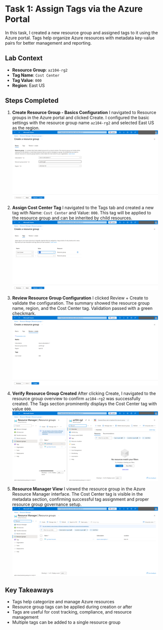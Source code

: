 # Task 1: Assign Tags via the Azure Portal

In this task, I created a new resource group and assigned tags to it using the Azure portal. Tags help organize Azure resources with metadata key-value pairs for better management and reporting.

## Lab Context

- **Resource Group**: `az104-rg2`
- **Tag Name**: `Cost Center`
- **Tag Value**: `000`
- **Region**: East US

## Steps Completed

1. **Create Resource Group - Basics Configuration**
   I navigated to Resource groups in the Azure portal and clicked Create. I configured the basic settings with the resource group name `az104-rg2` and selected East US as the region.
   ![Create az104-rg2](../screenshots/Assign%20tags%20via%20the%20Azure%20portal/create%20az104-rg2.png)

2. **Assign Cost Center Tag**
   I navigated to the Tags tab and created a new tag with Name: `Cost Center` and Value: `000`. This tag will be applied to the resource group and can be inherited by child resources.
   ![Assign Cost Center Tag](../screenshots/Assign%20tags%20via%20the%20Azure%20portal/assign%20cost%20center%20tag.png)

3. **Review Resource Group Configuration**
   I clicked Review + Create to validate the configuration. The summary showed the resource group name, region, and the Cost Center tag. Validation passed with a green checkmark.
   ![Review az104-rg2](../screenshots/Assign%20tags%20via%20the%20Azure%20portal/review%20az104-rg2%20.png)

4. **Verify Resource Group Created**
   After clicking Create, I navigated to the resource group overview to confirm `az104-rg2` was successfully created. The Tags section prominently displays the Cost Center tag with value `000`.
   ![az104-rg2 Overview](../screenshots/Assign%20tags%20via%20the%20Azure%20portal/az104-rg2%20overview.png)

5. **Resource Manager View**
   I viewed the resource group in the Azure Resource Manager interface. The Cost Center tag is visible in the metadata section, confirming successful tag assignment and proper resource group governance setup.
   ![Resource Manager Overview](../screenshots/Assign%20tags%20via%20the%20Azure%20portal/resource%20manager%20overview.png)

## Key Takeaways

- Tags help categorize and manage Azure resources
- Resource group tags can be applied during creation or after
- Tags are useful for cost tracking, compliance, and resource management
- Multiple tags can be added to a single resource group



